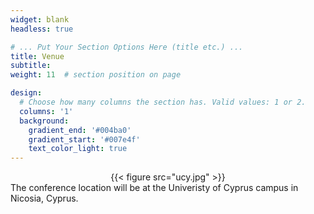 ```yaml
---
widget: blank
headless: true

# ... Put Your Section Options Here (title etc.) ...
title: Venue
subtitle:
weight: 11  # section position on page

design:
  # Choose how many columns the section has. Valid values: 1 or 2.
  columns: '1'
  background:
    gradient_end: '#004ba0'
    gradient_start: '#007e4f'
    text_color_light: true
---
```


<center>{{< figure src="ucy.jpg" >}}</center>

<div class="text-center">
The conference location will be at the Univeristy of Cyprus campus in Nicosia, Cyprus.
</div>
